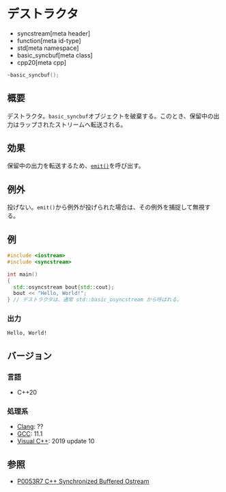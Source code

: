 # デストラクタ
* syncstream[meta header]
* function[meta id-type]
* std[meta namespace]
* basic_syncbuf[meta class]
* cpp20[meta cpp]

```cpp
~basic_syncbuf();
```

## 概要
デストラクタ。`basic_syncbuf`オブジェクトを破棄する。このとき、保留中の出力はラップされたストリームへ転送される。


## 効果
保留中の出力を転送するため、[`emit()`](emit.md)を呼び出す。


## 例外
投げない。`emit()`から例外が投げられた場合は、その例外を捕捉して無視する。


## 例
```cpp example
#include <iostream>
#include <syncstream>

int main()
{
  std::osyncstream bout{std::cout};
  bout << "Hello, World!";
} // デストラクタは、通常 std::basic_osyncstream から呼ばれる。
```

### 出力
```
Hello, World!
```


## バージョン
### 言語
- C++20

### 処理系
- [Clang](/implementation.md#clang): ??
- [GCC](/implementation.md#gcc): 11.1
- [Visual C++](/implementation.md#visual_cpp): 2019 update 10


## 参照
- [P0053R7 C++ Synchronized Buffered Ostream](http://www.open-std.org/jtc1/sc22/wg21/docs/papers/2017/p0053r7.pdf)

